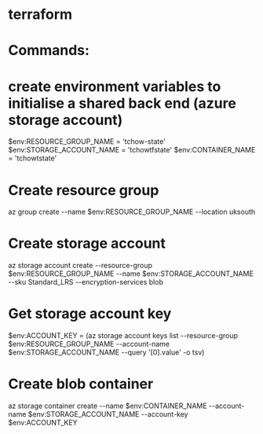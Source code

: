 # terraform

# Commands:

# create environment variables to initialise a shared back end (azure storage account)
$env:RESOURCE_GROUP_NAME = 'tchow-state'
$env:STORAGE_ACCOUNT_NAME = 'tchowtfstate'
$env:CONTAINER_NAME = 'tchowtstate'

# Create resource group
az group create --name $env:RESOURCE_GROUP_NAME --location uksouth

# Create storage account
az storage account create --resource-group $env:RESOURCE_GROUP_NAME --name $env:STORAGE_ACCOUNT_NAME --sku Standard_LRS --encryption-services blob

# Get storage account key
$env:ACCOUNT_KEY = (az storage account keys list --resource-group $env:RESOURCE_GROUP_NAME --account-name $env:STORAGE_ACCOUNT_NAME --query '[0].value' -o tsv)

# Create blob container
az storage container create --name $env:CONTAINER_NAME --account-name $env:STORAGE_ACCOUNT_NAME --account-key $env:ACCOUNT_KEY
